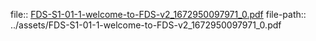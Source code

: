 file:: [FDS-S1-01-1-welcome-to-FDS-v2_1672950097971_0.pdf](../assets/FDS-S1-01-1-welcome-to-FDS-v2_1672950097971_0.pdf)
file-path:: ../assets/FDS-S1-01-1-welcome-to-FDS-v2_1672950097971_0.pdf
